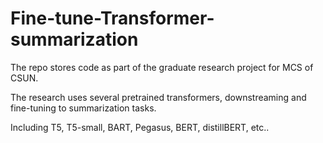 # Fine-tune-Transformer-summarization

The repo stores code as part of the graduate research project for MCS of CSUN. 

The research uses several pretrained transformers, downstreaming and fine-tuning to summarization tasks.

Including T5, T5-small, BART, Pegasus, BERT, distillBERT, etc..